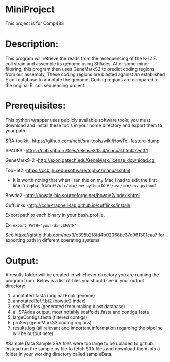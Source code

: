 # MiniProject
This project is for Comp483

# Description:

This program will retrieve the reads from the resequencing of the K-12 E. coli strain and assemble its genome using SPAdes. After some minor filtering, this program then uses GeneMarkS2 to predict coding regions from our assembly. These coding regions are blasted against an established E coli database to annotate the genome. Coding regions are compared to the original E. coli sequencing project.  



# Prerequisites: 

This python wrapper uses publicly available software tools; you must download and install these tools in your home directory and export them to your path. 

SRA-toolkit 
-https://github.com/ncbi/sra-tools/wiki/HowTo:-fasterq-dump

SPADES 
-https://cab.spbu.ru/files/release3.15.4/manual.html#sec3.1

GeneMarkS-2 
-http://exon.gatech.edu/GeneMark/license_download.cgi

TopHat2
-https://ccb.jhu.edu/software/tophat/manual.shtml
* It is worth noting that when I ran this on my Mac I had to edit the first line in `tophat` from `#!/usr/bin/env python` to `#!/usr/bin/env python2`

Bowtie2
-http://bowtie-bio.sourceforge.net/bowtie2/index.shtml

CuffLinks
-http://cole-trapnell-lab.github.io/cufflinks/install/

Export path to each binary in your bash_profile.

Ex. `export PATH="your-dir:$PATH"`

See https://gist.github.com/nex3/c395b2f8fd4b02068be37c961301caa7 for exporting path in different operating systems.


# Output:
A results folder will be created in whichever directory you are running the program from. Below is a list of files you should see in your output directory:
1.  annotated.fasta (original Ecoli genome)
2.  annotatedRef.*.bt2 (bowtie2 index)
3.  ecoliRef files (generated from making blast database)
4.  all SPAdes output, most notably scaffolds.fasta and contigs.fasta
5.  largeContigs.fasta (filtered contigs)
6.  proSeq (geneMarkS2 coding regions)
7.  results.log (all relevant and important information regarding the pipeline will be output here)

#Sample Data
Sample SRA files were too large to be upladed to github. Instead run the sample.py file to fetch SRA files and download them into a folder in your working directory called sampleData.
